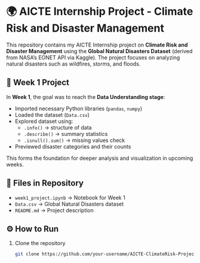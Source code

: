 # 🌍 AICTE Internship Project - Climate Risk and Disaster Management

This repository contains my AICTE Internship project on **Climate Risk and Disaster Management** using the **Global Natural Disasters Dataset** (derived from NASA’s EONET API via Kaggle). The project focuses on analyzing natural disasters such as wildfires, storms, and floods.

## 📌 Week 1 Project
In **Week 1**, the goal was to reach the **Data Understanding stage**:
- Imported necessary Python libraries (`pandas`, `numpy`)  
- Loaded the dataset (`Data.csv`)  
- Explored dataset using:
  - `.info()` → structure of data  
  - `.describe()` → summary statistics  
  - `.isnull().sum()` → missing values check  
- Previewed disaster categories and their counts  

This forms the foundation for deeper analysis and visualization in upcoming weeks.

## 📂 Files in Repository
- `week1_project.ipynb` → Notebook for Week 1  
- `Data.csv` → Global Natural Disasters dataset  
- `README.md` → Project description  

## ⚙️ How to Run
1. Clone the repository  
   ```bash
   git clone https://github.com/your-username/AICTE-ClimateRisk-Project.git

